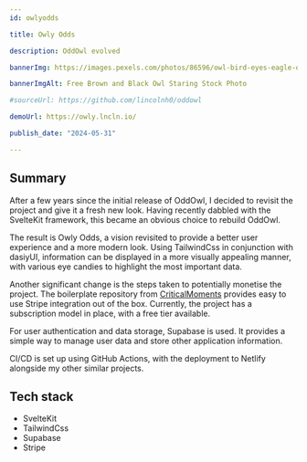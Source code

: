 ```yaml
---
id: owlyodds

title: Owly Odds

description: OddOwl evolved

bannerImg: https://images.pexels.com/photos/86596/owl-bird-eyes-eagle-owl-86596.jpeg

bannerImgAlt: Free Brown and Black Owl Staring Stock Photo

#sourceUrl: https://github.com/lincolnh0/oddowl

demoUrl: https://owly.lncln.io/

publish_date: "2024-05-31"

---
```


## Summary

After a few years since the initial release of OddOwl, I decided to revisit the project and give it a fresh new look.
Having recently dabbled with the SvelteKit framework, this became an obvious choice to rebuild OddOwl.

The result is Owly Odds, a vision revisited to provide a better user experience and a more modern look. Using
TailwindCss in conjunction with dasiyUI, information can be displayed in a more visually appealing manner, with various
eye candies to highlight the most important data.

Another significant change is the steps taken to potentially monetise the project. The boilerplate repository
from [CriticalMoments](https://github.com/CriticalMoments/CMSaasStarter) provides easy to use Stripe integration out of
the box. Currently, the project has a subscription model in place, with a free tier available.

For user authentication and data storage, Supabase is used. It provides a simple way to manage user data and store other
application information.

CI/CD is set up using GitHub Actions, with the deployment to Netlify alongside my other similar projects. 

## Tech stack

- SvelteKit
- TailwindCss
- Supabase
- Stripe
